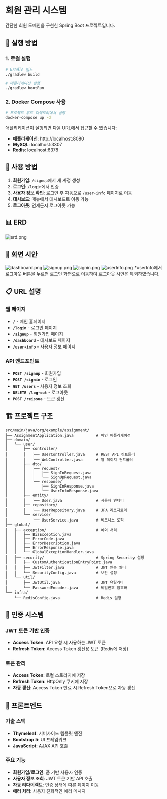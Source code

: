 # 회원 관리 시스템

간단한 회원 도메인을 구현한 Spring Boot 프로젝트입니다.

## 🚀 실행 방법


### 1. 로컬 실행

```bash
# Gradle 빌드
./gradlew build

# 애플리케이션 실행
./gradlew bootRun
```

### 2. Docker Compose 사용

```bash
# 프로젝트 루트 디렉토리에서 실행
docker-compose up -d
```

애플리케이션이 실행되면 다음 URL에서 접근할 수 있습니다:
- **애플리케이션**: http://localhost:8080
- **MySQL**: localhost:3307
- **Redis**: localhost:6378

## 🚀 사용 방법

1. **회원가입**: `/signup`에서 새 계정 생성
2. **로그인**: `/login`에서 인증
3. **사용자 정보 확인**: 로그인 후 자동으로 `/user-info` 페이지로 이동
4. **대시보드**: 메뉴에서 대시보드로 이동 가능
5. **로그아웃**: 언제든지 로그아웃 가능

## 📊 ERD 
![erd.png](./erd.png)

## 🌱 화면 시안
![dashboard.png](./dashboard.png)
![signup.png](./signup.png)
![signin.png](./signin.png)
![userInfo.png](./userInfo.png)
*userInfo에서 로그아웃 버튼을 누르면 로그인 화면으로 이동하여 로그아웃 시안은 제외하였습니다.

## 📋 URL 설명

### 웹 페이지
- **`/`** - 메인 홈페이지
- **`/login`** - 로그인 페이지
- **`/signup`** - 회원가입 페이지
- **`/dashboard`** - 대시보드 페이지
- **`/user-info`** - 사용자 정보 페이지

### API 엔드포인트
- **`POST /signup`** - 회원가입
- **`POST /signin`** - 로그인
- **`GET /users`** - 사용자 정보 조회
- **`DELETE /log-out`** - 로그아웃
- **`POST /reissue`** - 토큰 갱신

## 🏗️ 프로젝트 구조

```
src/main/java/org/example/assignment/
├── AssignmentApplication.java          # 메인 애플리케이션
├── domain/
│   └── user/
│       ├── controller/
│       │   ├── UserController.java     # REST API 컨트롤러
│       │   └── WebController.java      # 웹 페이지 컨트롤러
│       ├── dto/
│       │   ├── request/
│       │   │   ├── SignInRequest.java
│       │   │   └── SignUpRequest.java
│       │   └── response/
│       │       ├── SignInResponse.java
│       │       └── UserInfoResponse.java
│       ├── entity/
│       │   └── User.java               # 사용자 엔티티
│       ├── repository/
│       │   └── UserRepository.java     # JPA 리포지토리
│       └── service/
│           └── UserService.java        # 비즈니스 로직
├── global/
│   ├── exception/                      # 예외 처리
│   │   ├── BizException.java
│   │   ├── ErrorCode.java
│   │   ├── ErrorDescription.java
│   │   ├── ErrorResponse.java
│   │   └── GlobalExceptionHandler.java
│   ├── security/                       # Spring Security 설정
│   │   ├── CustomAuthenticationEntryPoint.java
│   │   ├── JwtFilter.java              # JWT 인증 필터
│   │   └── SecurityConfig.java         # 보안 설정
│   └── util/
│       ├── JwtUtil.java                # JWT 유틸리티
│       └── PasswordEncoder.java        # 비밀번호 암호화
└── infra/
    └── RedisConfig.java                # Redis 설정
```

## 🔐 인증 시스템

### JWT 토큰 기반 인증
- **Access Token**: API 요청 시 사용하는 JWT 토큰
- **Refresh Token**: Access Token 갱신용 토큰 (Redis에 저장)

### 토큰 관리
- **Access Token**: 로컬 스토리지에 저장
- **Refresh Token**: HttpOnly 쿠키에 저장
- **자동 갱신**: Access Token 만료 시 Refresh Token으로 자동 갱신

## 🎨 프론트엔드

### 기술 스택
- **Thymeleaf**: 서버사이드 템플릿 엔진
- **Bootstrap 5**: UI 프레임워크
- **JavaScript**: AJAX API 호출

### 주요 기능
- **회원가입/로그인**: 폼 기반 사용자 인증
- **사용자 정보 조회**: JWT 토큰 기반 API 호출
- **자동 리다이렉트**: 인증 상태에 따른 페이지 이동
- **에러 처리**: 사용자 친화적인 에러 메시지